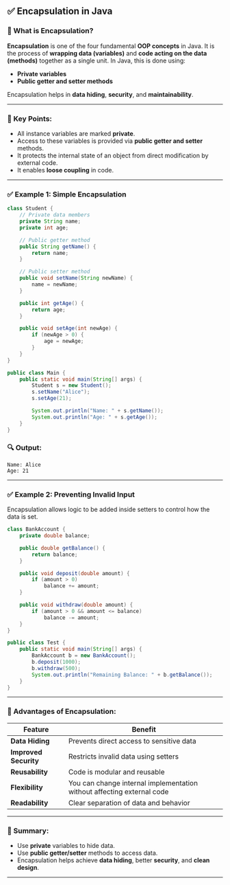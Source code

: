 ## ✅  **Encapsulation in Java**

### 🔷 What is Encapsulation?

**Encapsulation** is one of the four fundamental **OOP concepts** in Java. It is the process of **wrapping data (variables)** and **code acting on the data (methods)** together as a single unit. In Java, this is done using:

* **Private variables**
* **Public getter and setter methods**

Encapsulation helps in **data hiding**, **security**, and **maintainability**.

---

### 🔐 Key Points:

* All instance variables are marked **private**.
* Access to these variables is provided via **public getter and setter** methods.
* It protects the internal state of an object from direct modification by external code.
* It enables **loose coupling** in code.

---

### ✅ Example 1: Simple Encapsulation

```java
class Student {
    // Private data members
    private String name;
    private int age;

    // Public getter method
    public String getName() {
        return name;
    }

    // Public setter method
    public void setName(String newName) {
        name = newName;
    }

    public int getAge() {
        return age;
    }

    public void setAge(int newAge) {
        if (newAge > 0) {
            age = newAge;
        }
    }
}

public class Main {
    public static void main(String[] args) {
        Student s = new Student();
        s.setName("Alice");
        s.setAge(21);

        System.out.println("Name: " + s.getName());
        System.out.println("Age: " + s.getAge());
    }
}
```

### 🔍 Output:

```
Name: Alice
Age: 21
```

---

### ✅ Example 2: Preventing Invalid Input

Encapsulation allows logic to be added inside setters to control how the data is set.

```java
class BankAccount {
    private double balance;

    public double getBalance() {
        return balance;
    }

    public void deposit(double amount) {
        if (amount > 0)
            balance += amount;
    }

    public void withdraw(double amount) {
        if (amount > 0 && amount <= balance)
            balance -= amount;
    }
}

public class Test {
    public static void main(String[] args) {
        BankAccount b = new BankAccount();
        b.deposit(1000);
        b.withdraw(500);
        System.out.println("Remaining Balance: " + b.getBalance());
    }
}
```

---

### 🎯 Advantages of Encapsulation:

| Feature               | Benefit                                                                |
| --------------------- | ---------------------------------------------------------------------- |
| **Data Hiding**       | Prevents direct access to sensitive data                               |
| **Improved Security** | Restricts invalid data using setters                                   |
| **Reusability**       | Code is modular and reusable                                           |
| **Flexibility**       | You can change internal implementation without affecting external code |
| **Readability**       | Clear separation of data and behavior                                  |

---

### 🧠 Summary:

* Use **private** variables to hide data.
* Use **public getter/setter** methods to access data.
* Encapsulation helps achieve **data hiding**, better **security**, and **clean design**.

---
 
